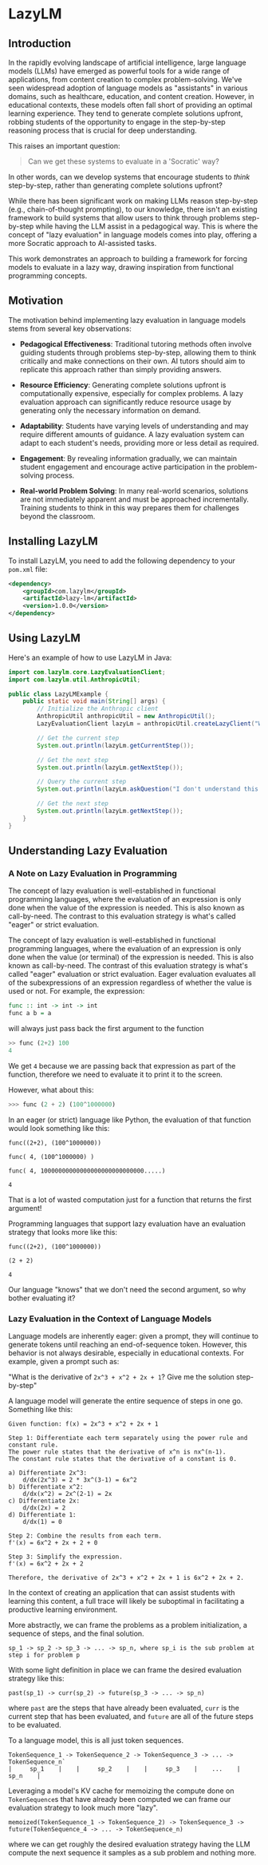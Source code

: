 # LazyLM

<!-- WARNING: THIS FILE WAS AUTOGENERATED! DO NOT EDIT! -->

## Introduction

In the rapidly evolving landscape of artificial intelligence, large language models (LLMs) have emerged as powerful tools for a wide range of applications, from content creation to complex problem-solving. We've seen widespread adoption of language models as "assistants" in various domains, such as healthcare, education, and content creation. However, in educational contexts, these models often fall short of providing an optimal learning experience. They tend to generate complete solutions upfront, robbing students of the opportunity to engage in the step-by-step reasoning process that is crucial for deep understanding.

This raises an important question:

> Can we get these systems to evaluate in a 'Socratic' way?

In other words, can we develop systems that encourage students to *think* step-by-step, rather than generating complete solutions upfront?

While there has been significant work on making LLMs reason step-by-step (e.g., chain-of-thought prompting), to our knowledge, there isn't an existing framework to build systems that allow users to think through problems step-by-step while having the LLM assist in a pedagogical way. This is where the concept of "lazy evaluation" in language models comes into play, offering a more Socratic approach to AI-assisted tasks.

This work demonstrates an approach to building a framework for forcing models to evaluate in a lazy way, drawing inspiration from functional programming concepts.

## Motivation

The motivation behind implementing lazy evaluation in language models stems from several key observations:

- **Pedagogical Effectiveness**: Traditional tutoring methods often involve guiding students through problems step-by-step, allowing them to think critically and make connections on their own. AI tutors should aim to replicate this approach rather than simply providing answers.

- **Resource Efficiency**: Generating complete solutions upfront is computationally expensive, especially for complex problems. A lazy evaluation approach can significantly reduce resource usage by generating only the necessary information on demand.

- **Adaptability**: Students have varying levels of understanding and may require different amounts of guidance. A lazy evaluation system can adapt to each student's needs, providing more or less detail as required.

- **Engagement**: By revealing information gradually, we can maintain student engagement and encourage active participation in the problem-solving process.

- **Real-world Problem Solving**: In many real-world scenarios, solutions are not immediately apparent and must be approached incrementally. Training students to think in this way prepares them for challenges beyond the classroom.

## Installing LazyLM

To install LazyLM, you need to add the following dependency to your `pom.xml` file:

```xml
<dependency>
    <groupId>com.lazylm</groupId>
    <artifactId>lazy-lm</artifactId>
    <version>1.0.0</version>
</dependency>
```

## Using LazyLM

Here's an example of how to use LazyLM in Java:

```java
import com.lazylm.core.LazyEvaluationClient;
import com.lazylm.util.AnthropicUtil;

public class LazyLMExample {
    public static void main(String[] args) {
        // Initialize the Anthropic client
        AnthropicUtil anthropicUtil = new AnthropicUtil();
        LazyEvaluationClient lazyLm = anthropicUtil.createLazyClient("What is the derivative of `2x^3 + x^2 + 2x + 1`? Give me the solution step-by-step");

        // Get the current step
        System.out.println(lazyLm.getCurrentStep());

        // Get the next step
        System.out.println(lazyLm.getNextStep());

        // Query the current step
        System.out.println(lazyLm.askQuestion("I don't understand this step"));

        // Get the next step
        System.out.println(lazyLm.getNextStep());
    }
}
```

## Understanding Lazy Evaluation

### A Note on Lazy Evaluation in Programming

The concept of lazy evaluation is well-established in functional programming languages, where the evaluation of an expression is only done when the value of the expression is needed. This is also known as call-by-need. The contrast to this evaluation strategy is what's called "eager" or strict evaluation.

The concept of lazy evaluation is well-established in functional programming languages, where the evaluation of an expression is only done when the value (or terminal) of the expression is needed. This is also known as call-by-need. The contrast of this evaluation strategy is what's called "eager" evaluation or strict evaluation. Eager evaluation evaluates all of the subexpressions of an expression regardless of whether the value is used or not. For example, the expression:

```haskell
func :: int -> int -> int
func a b = a
```

will always just pass back the first argument to the function

```haskell
>> func (2+2) 100
4
```

We get `4` because we are passing back that expression as part of the function, therefore we need to evaluate it to print it to the screen.

However, what about this:

```haskell
>>> func (2 + 2) (100^1000000)
```

In an eager (or strict) language like Python, the evaluation of that function would look something like this:

```
func((2+2), (100^1000000))

func( 4, (100^1000000) )

func( 4, 10000000000000000000000000000.....)

4
```

That is a lot of wasted computation just for a function that returns the first argument!

Programming languages that support lazy evaluation have an evaluation strategy that looks more like this:

```
func((2+2), (100^1000000))

(2 + 2)

4
```

Our language "knows" that we don't need the second argument, so why bother evaluating it?

### Lazy Evaluation in the Context of Language Models

Language models are inherently eager: given a prompt, they will continue to generate tokens until reaching an end-of-sequence token. However, this behavior is not always desirable, especially in educational contexts. For example, given a prompt such as:

"What is the derivative of `2x^3 + x^2 + 2x + 1`? Give me the solution step-by-step"

A language model will generate the entire sequence of steps in one go. Something like this:

```
Given function: f(x) = 2x^3 + x^2 + 2x + 1

Step 1: Differentiate each term separately using the power rule and constant rule.
The power rule states that the derivative of x^n is nx^(n-1).
The constant rule states that the derivative of a constant is 0.

a) Differentiate 2x^3:
    d/dx(2x^3) = 2 * 3x^(3-1) = 6x^2
b) Differentiate x^2:
    d/dx(x^2) = 2x^(2-1) = 2x
c) Differentiate 2x:
    d/dx(2x) = 2
d) Differentiate 1:
    d/dx(1) = 0

Step 2: Combine the results from each term.
f'(x) = 6x^2 + 2x + 2 + 0

Step 3: Simplify the expression.
f'(x) = 6x^2 + 2x + 2

Therefore, the derivative of 2x^3 + x^2 + 2x + 1 is 6x^2 + 2x + 2.
```

In the context of creating an application that can assist students with learning this content, a full trace will likely be suboptimal in facilitating a productive learning environment.

More abstractly, we can frame the problems as a problem initialization, a sequence of steps, and the final solution.

`sp_1 -> sp_2 -> sp_3 -> ... -> sp_n, where sp_i is the sub problem at step i for problem p`

With some light definition in place we can frame the desired evaluation strategy like this:

`past(sp_1) -> curr(sp_2) -> future(sp_3 -> ... -> sp_n)`

where `past` are the steps that have already been evaluated, `curr` is the current step that has been evaluated, and `future` are all of the future steps to be evaluated.

To a language model, this is all just token sequences.

```
TokenSequence_1 -> TokenSequence_2 -> TokenSequence_3 -> ... -> TokenSequence_n`
|     sp_1    |    |     sp_2    |    |     sp_3    |    ...    |     sp_n    |
```

Leveraging a model's KV cache for memoizing the compute done on `TokenSequence`s that have already been computed we can frame our evaluation strategy to look much more "lazy".

`memoized(TokenSequence_1 -> TokenSequence_2) -> TokenSequence_3 -> future(TokenSequence_4 -> ... -> TokenSequence_n)`

where we can get roughly the desired evaluation strategy having the LLM compute the next sequence it samples as a sub problem and nothing more.